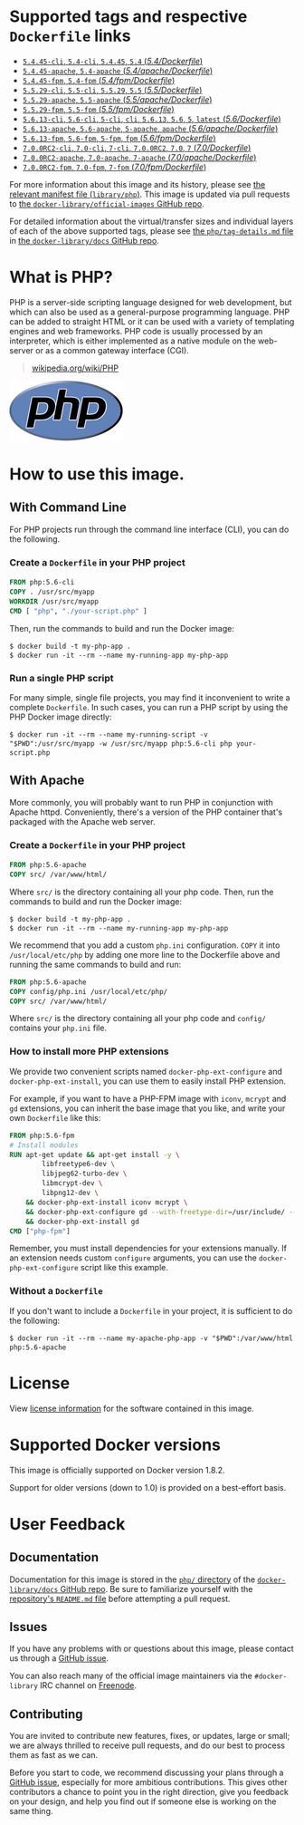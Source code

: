 # Supported tags and respective `Dockerfile` links

-	[`5.4.45-cli`, `5.4-cli`, `5.4.45`, `5.4` (*5.4/Dockerfile*)](https://github.com/docker-library/php/blob/cf1e938f3721632443e01734bcfcbcf1160ea539/5.4/Dockerfile)
-	[`5.4.45-apache`, `5.4-apache` (*5.4/apache/Dockerfile*)](https://github.com/docker-library/php/blob/cf1e938f3721632443e01734bcfcbcf1160ea539/5.4/apache/Dockerfile)
-	[`5.4.45-fpm`, `5.4-fpm` (*5.4/fpm/Dockerfile*)](https://github.com/docker-library/php/blob/cf1e938f3721632443e01734bcfcbcf1160ea539/5.4/fpm/Dockerfile)
-	[`5.5.29-cli`, `5.5-cli`, `5.5.29`, `5.5` (*5.5/Dockerfile*)](https://github.com/docker-library/php/blob/cf1e938f3721632443e01734bcfcbcf1160ea539/5.5/Dockerfile)
-	[`5.5.29-apache`, `5.5-apache` (*5.5/apache/Dockerfile*)](https://github.com/docker-library/php/blob/cf1e938f3721632443e01734bcfcbcf1160ea539/5.5/apache/Dockerfile)
-	[`5.5.29-fpm`, `5.5-fpm` (*5.5/fpm/Dockerfile*)](https://github.com/docker-library/php/blob/cf1e938f3721632443e01734bcfcbcf1160ea539/5.5/fpm/Dockerfile)
-	[`5.6.13-cli`, `5.6-cli`, `5-cli`, `cli`, `5.6.13`, `5.6`, `5`, `latest` (*5.6/Dockerfile*)](https://github.com/docker-library/php/blob/cf1e938f3721632443e01734bcfcbcf1160ea539/5.6/Dockerfile)
-	[`5.6.13-apache`, `5.6-apache`, `5-apache`, `apache` (*5.6/apache/Dockerfile*)](https://github.com/docker-library/php/blob/cf1e938f3721632443e01734bcfcbcf1160ea539/5.6/apache/Dockerfile)
-	[`5.6.13-fpm`, `5.6-fpm`, `5-fpm`, `fpm` (*5.6/fpm/Dockerfile*)](https://github.com/docker-library/php/blob/cf1e938f3721632443e01734bcfcbcf1160ea539/5.6/fpm/Dockerfile)
-	[`7.0.0RC2-cli`, `7.0-cli`, `7-cli`, `7.0.0RC2`, `7.0`, `7` (*7.0/Dockerfile*)](https://github.com/docker-library/php/blob/8c25cfb2c5773a02e98ad7488a65db5123d4f2f7/7.0/Dockerfile)
-	[`7.0.0RC2-apache`, `7.0-apache`, `7-apache` (*7.0/apache/Dockerfile*)](https://github.com/docker-library/php/blob/8c25cfb2c5773a02e98ad7488a65db5123d4f2f7/7.0/apache/Dockerfile)
-	[`7.0.0RC2-fpm`, `7.0-fpm`, `7-fpm` (*7.0/fpm/Dockerfile*)](https://github.com/docker-library/php/blob/8c25cfb2c5773a02e98ad7488a65db5123d4f2f7/7.0/fpm/Dockerfile)

For more information about this image and its history, please see [the relevant manifest file (`library/php`)](https://github.com/docker-library/official-images/blob/master/library/php). This image is updated via pull requests to [the `docker-library/official-images` GitHub repo](https://github.com/docker-library/official-images).

For detailed information about the virtual/transfer sizes and individual layers of each of the above supported tags, please see [the `php/tag-details.md` file](https://github.com/docker-library/docs/blob/master/php/tag-details.md) in [the `docker-library/docs` GitHub repo](https://github.com/docker-library/docs).

# What is PHP?

PHP is a server-side scripting language designed for web development, but which can also be used as a general-purpose programming language. PHP can be added to straight HTML or it can be used with a variety of templating engines and web frameworks. PHP code is usually processed by an interpreter, which is either implemented as a native module on the web-server or as a common gateway interface (CGI).

> [wikipedia.org/wiki/PHP](http://en.wikipedia.org/wiki/PHP)

![logo](https://raw.githubusercontent.com/docker-library/docs/master/php/logo.png)

# How to use this image.

## With Command Line

For PHP projects run through the command line interface (CLI), you can do the following.

### Create a `Dockerfile` in your PHP project

```dockerfile
FROM php:5.6-cli
COPY . /usr/src/myapp
WORKDIR /usr/src/myapp
CMD [ "php", "./your-script.php" ]
```

Then, run the commands to build and run the Docker image:

```console
$ docker build -t my-php-app .
$ docker run -it --rm --name my-running-app my-php-app
```

### Run a single PHP script

For many simple, single file projects, you may find it inconvenient to write a complete `Dockerfile`. In such cases, you can run a PHP script by using the PHP Docker image directly:

```console
$ docker run -it --rm --name my-running-script -v "$PWD":/usr/src/myapp -w /usr/src/myapp php:5.6-cli php your-script.php
```

## With Apache

More commonly, you will probably want to run PHP in conjunction with Apache httpd. Conveniently, there's a version of the PHP container that's packaged with the Apache web server.

### Create a `Dockerfile` in your PHP project

```dockerfile
FROM php:5.6-apache
COPY src/ /var/www/html/
```

Where `src/` is the directory containing all your php code. Then, run the commands to build and run the Docker image:

```console
$ docker build -t my-php-app .
$ docker run -it --rm --name my-running-app my-php-app
```

We recommend that you add a custom `php.ini` configuration. `COPY` it into `/usr/local/etc/php` by adding one more line to the Dockerfile above and running the same commands to build and run:

```dockerfile
FROM php:5.6-apache
COPY config/php.ini /usr/local/etc/php/
COPY src/ /var/www/html/
```

Where `src/` is the directory containing all your php code and `config/` contains your `php.ini` file.

### How to install more PHP extensions

We provide two convenient scripts named `docker-php-ext-configure` and `docker-php-ext-install`, you can use them to easily install PHP extension.

For example, if you want to have a PHP-FPM image with `iconv`, `mcrypt` and `gd` extensions, you can inherit the base image that you like, and write your own `Dockerfile` like this:

```dockerfile
FROM php:5.6-fpm
# Install modules
RUN apt-get update && apt-get install -y \
        libfreetype6-dev \
        libjpeg62-turbo-dev \
        libmcrypt-dev \
        libpng12-dev \
    && docker-php-ext-install iconv mcrypt \
    && docker-php-ext-configure gd --with-freetype-dir=/usr/include/ --with-jpeg-dir=/usr/include/ \
    && docker-php-ext-install gd
CMD ["php-fpm"]
```

Remember, you must install dependencies for your extensions manually. If an extension needs custom `configure` arguments, you can use the `docker-php-ext-configure` script like this example.

### Without a `Dockerfile`

If you don't want to include a `Dockerfile` in your project, it is sufficient to do the following:

```console
$ docker run -it --rm --name my-apache-php-app -v "$PWD":/var/www/html php:5.6-apache
```

# License

View [license information](http://php.net/license/) for the software contained in this image.

# Supported Docker versions

This image is officially supported on Docker version 1.8.2.

Support for older versions (down to 1.0) is provided on a best-effort basis.

# User Feedback

## Documentation

Documentation for this image is stored in the [`php/` directory](https://github.com/docker-library/docs/tree/master/php) of the [`docker-library/docs` GitHub repo](https://github.com/docker-library/docs). Be sure to familiarize yourself with the [repository's `README.md` file](https://github.com/docker-library/docs/blob/master/README.md) before attempting a pull request.

## Issues

If you have any problems with or questions about this image, please contact us through a [GitHub issue](https://github.com/docker-library/php/issues).

You can also reach many of the official image maintainers via the `#docker-library` IRC channel on [Freenode](https://freenode.net).

## Contributing

You are invited to contribute new features, fixes, or updates, large or small; we are always thrilled to receive pull requests, and do our best to process them as fast as we can.

Before you start to code, we recommend discussing your plans through a [GitHub issue](https://github.com/docker-library/php/issues), especially for more ambitious contributions. This gives other contributors a chance to point you in the right direction, give you feedback on your design, and help you find out if someone else is working on the same thing.
